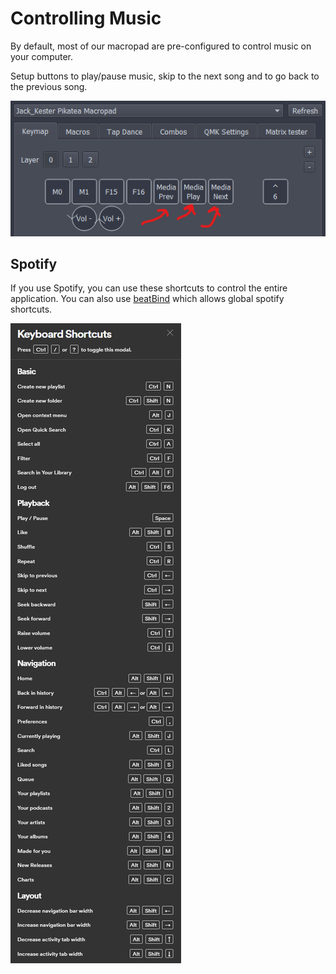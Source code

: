 # Controlling Music
By default, most of our macropad are pre-configured to control music on your computer. 

Setup buttons to play/pause music, skip to the next song and to go back to the previous song.

![img](/assets/ExtraTipsAndTricks/music.png)

## Spotify
If you use Spotify, you can use these shortcuts to control the entire application. You can also use [beatBind](https://github.com/justinknguyen/BeatBind) which allows global spotify shortcuts. 

![img](/assets/ExtraTipsAndTricks/spotify_shortcuts.png)


